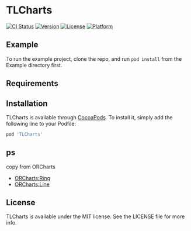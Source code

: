 # TLCharts

[![CI Status](https://img.shields.io/travis/topjx/TLCharts.svg?style=flat)](https://travis-ci.org/topjx/TLCharts)
[![Version](https://img.shields.io/cocoapods/v/TLCharts.svg?style=flat)](https://cocoapods.org/pods/TLCharts)
[![License](https://img.shields.io/cocoapods/l/TLCharts.svg?style=flat)](https://cocoapods.org/pods/TLCharts)
[![Platform](https://img.shields.io/cocoapods/p/TLCharts.svg?style=flat)](https://cocoapods.org/pods/TLCharts)

## Example

To run the example project, clone the repo, and run `pod install` from the Example directory first.

## Requirements

## Installation

TLCharts is available through [CocoaPods](https://cocoapods.org). To install
it, simply add the following line to your Podfile:

```ruby
pod 'TLCharts'
```

## ps

copy from ORCharts

* [ORCharts:Ring](https://www.jianshu.com/p/317a79890984)
* [ORCharts:Line](https://www.jianshu.com/p/a571ae110ba5)

## License

TLCharts is available under the MIT license. See the LICENSE file for more info.
